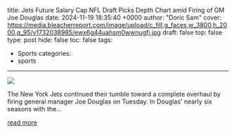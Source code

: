 title: Jets Future Salary Cap NFL Draft Picks Depth Chart amid Firing of GM Joe Douglas
date: 2024-11-19 18:35:40 +0000
author: "Doric Sam"
cover: https://media.bleacherreport.com/image/upload/c_fill,g_faces,w_3800,h_2000,q_95/v1732038985/ewx6g44uahsm0wwnugfi.jpg
draft: false
top: false
type: post
hide: false
toc: false
tags:
  - Sports
categories:
  - sports
---

![](https://media.bleacherreport.com/image/upload/c_fill,g_faces,w_3800,h_2000,q_95/v1732038985/ewx6g44uahsm0wwnugfi.jpg)

The New York Jets continued their tumble toward a complete overhaul by firing general manager Joe Douglas on Tuesday. In Douglas' nearly six seasons with the…

[read more](https://bleacherreport.com/articles/10144023-jets-future-salary-cap-nfl-draft-picks-depth-chart-amid-firing-of-gm-joe-douglas)
